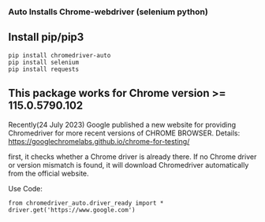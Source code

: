 ### Auto Installs Chrome-webdriver (selenium python)

## Install pip/pip3
```
pip install chromedriver-auto
pip install selenium
pip install requests
```

## This package works for Chrome version >= 115.0.5790.102
Recently(24 July 2023) Google published a new website for providing Chromedriver for more recent versions of CHROME BROWSER.
Details: https://googlechromelabs.github.io/chrome-for-testing/ 

first, it checks whether a Chrome driver is already there. If no Chrome driver or version mismatch is found, it will download Chromedriver automatically from the official website.

Use Code:


```
from chromedriver_auto.driver_ready import *
driver.get('https://www.google.com')
```

